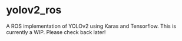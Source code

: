 # yolov2_ros
A ROS implementation of YOLOv2 using Karas and Tensorflow. This is currently a WIP. Please check back later!
